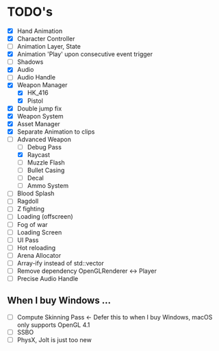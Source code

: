 # TODO's

- [x] Hand Animation  
- [x] Character Controller
- [ ] Animation Layer, State  
- [x] Animation 'Play' upon consecutive event trigger
- [ ] Shadows
- [x] Audio  
- [ ] Audio Handle  
- [x] Weapon Manager  
     - [x] HK_416  
     - [x] Pistol  
- [x] Double jump fix  
- [x] Weapon System  
- [x] Asset Manager  
- [x] Separate Animation to clips  
- [ ] Advanced Weapon
     - [ ] Debug Pass
     - [x] Raycast
     - [ ] Muzzle Flash
     - [ ] Bullet Casing
     - [ ] Decal
     - [ ] Ammo System
- [ ] Blood Splash
- [ ] Ragdoll  
- [ ] Z fighting  
- [ ] Loading (offscreen)  
- [ ] Fog of war  
- [ ] Loading Screen  
- [ ] UI Pass  
- [ ] Hot reloading  
- [ ] Arena Allocator  
- [ ] Array-ify instead of std::vector  
- [ ] Remove dependency OpenGLRenderer <-> Player  
- [ ] Precise Audio Handle  

## When I buy Windows ...
- [ ] Compute Skinning Pass <- Defer this to when I buy Windows, macOS only supports OpenGL 4.1
- [ ] SSBO
- [ ] PhysX, Jolt is just too new
